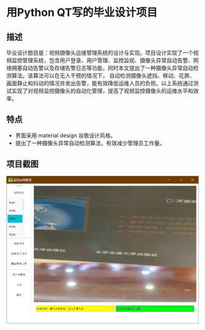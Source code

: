 # 用Python QT写的毕业设计项目
## 描述
毕业设计题目是：视频摄像头运维管理系统的设计与实现。项目设计实现了一个视频监控管理系统，包含用户登录、用户管理、监控监视、摄像头异常自动告警、网络拥塞自动告警以及存储告警日志等功能，同时本文提出了一种摄像头异常自动检测算法。该算法可以在无人干预的情况下，
自动检测摄像头遮挡、移动、花屏、画面静止和抖动的情况并发出告警，能有效降低运维人员的负担。以上系统通过测试实现了对视频监控摄像头的自动化管理，提高了视频监控摄像头的运维水平和效率。

## 特点
- 界面采用 material design 谷歌设计风格。
- 提出了一种摄像头异常自动检测算法，有效减少管理员工作量。
  
## 项目截图
![avatar](./screenshot.png)
